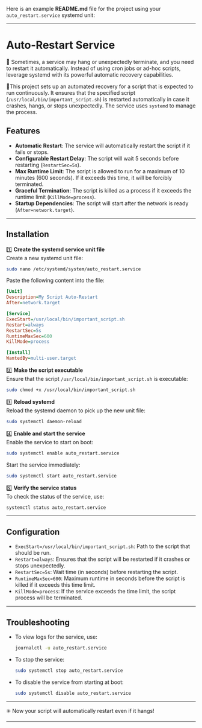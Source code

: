 Here is an example **README.md** file for the project using your `auto_restart.service` systemd unit:

---

# **Auto-Restart Service**
🙊 Sometimes, a service may hang or unexpectedly terminate, and you need to restart it automatically. Instead of using cron jobs or ad-hoc scripts, leverage systemd with its powerful automatic recovery capabilities.

🚀This project sets up an automated recovery for a script that is expected to run continuously. It ensures that the specified script (`/usr/local/bin/important_script.sh`) is restarted automatically in case it crashes, hangs, or stops unexpectedly. The service uses `systemd` to manage the process.

## **Features**
- **Automatic Restart**: The service will automatically restart the script if it fails or stops.
- **Configurable Restart Delay**: The script will wait 5 seconds before restarting (`RestartSec=5s`).
- **Max Runtime Limit**: The script is allowed to run for a maximum of 10 minutes (600 seconds). If it exceeds this time, it will be forcibly terminated.
- **Graceful Termination**: The script is killed as a process if it exceeds the runtime limit (`KillMode=process`).
- **Startup Dependencies**: The script will start after the network is ready (`After=network.target`).

---

## **Installation**

1️⃣ **Create the systemd service unit file**  
   Create a new systemd unit file:
   ```bash
   sudo nano /etc/systemd/system/auto_restart.service
   ```
   Paste the following content into the file:
   ```ini
   [Unit]
   Description=My Script Auto-Restart
   After=network.target

   [Service]
   ExecStart=/usr/local/bin/important_script.sh
   Restart=always
   RestartSec=5s
   RuntimeMaxSec=600
   KillMode=process

   [Install]
   WantedBy=multi-user.target
   ```

2️⃣ **Make the script executable**  
   Ensure that the script `/usr/local/bin/important_script.sh` is executable:
   ```bash
   sudo chmod +x /usr/local/bin/important_script.sh
   ```

3️⃣ **Reload systemd**  
   Reload the systemd daemon to pick up the new unit file:
   ```bash
   sudo systemctl daemon-reload
   ```

4️⃣ **Enable and start the service**  
   Enable the service to start on boot:
   ```bash
   sudo systemctl enable auto_restart.service
   ```
   Start the service immediately:
   ```bash
   sudo systemctl start auto_restart.service
   ```

5️⃣ **Verify the service status**  
   To check the status of the service, use:
   ```bash
   systemctl status auto_restart.service
   ```

---

## **Configuration**

- `ExecStart=/usr/local/bin/important_script.sh`: Path to the script that should be run.
- `Restart=always`: Ensures that the script will be restarted if it crashes or stops unexpectedly.
- `RestartSec=5s`: Wait time (in seconds) before restarting the script.
- `RuntimeMaxSec=600`: Maximum runtime in seconds before the script is killed if it exceeds this time limit.
- `KillMode=process`: If the service exceeds the time limit, the script process will be terminated.

---

## **Troubleshooting**

- To view logs for the service, use:
  ```bash
  journalctl -u auto_restart.service
  ```

- To stop the service:
  ```bash
  sudo systemctl stop auto_restart.service
  ```

- To disable the service from starting at boot:
  ```bash
  sudo systemctl disable auto_restart.service
  ```

---

✳️ Now your script will automatically restart even if it hangs!

---

